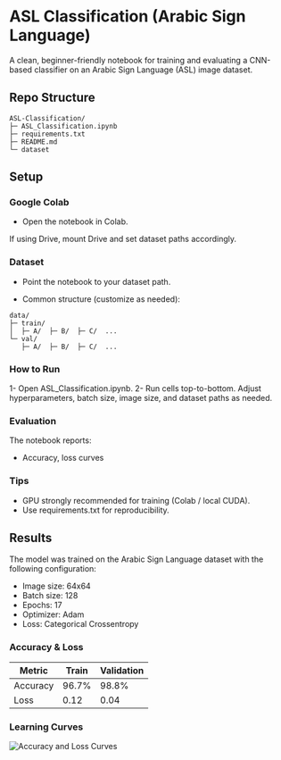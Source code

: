# ASL Classification (Arabic Sign Language) 

A clean, beginner-friendly notebook for training and evaluating a CNN-based classifier on an Arabic Sign Language (ASL) image dataset.

## Repo Structure
```
ASL-Classification/
├─ ASL_Classification.ipynb
├─ requirements.txt
├─ README.md
└─ dataset
```

## Setup

### Google Colab

- Open the notebook in Colab.

If using Drive, mount Drive and set dataset paths accordingly.

### Dataset

- Point the notebook to your dataset path.

- Common structure (customize as needed):
```
data/
├─ train/
│  ├─ A/  ├─ B/  ├─ C/  ...
└─ val/
   ├─ A/  ├─ B/  ├─ C/  ...
```

### How to Run

1- Open ASL_Classification.ipynb.
2- Run cells top-to-bottom. Adjust hyperparameters, batch size, image size, and dataset paths as needed.

### Evaluation

The notebook reports:

- Accuracy, loss curves

### Tips

- GPU strongly recommended for training (Colab / local CUDA).
- Use requirements.txt for reproducibility.

## Results

The model was trained on the Arabic Sign Language dataset with the following configuration:
- Image size: 64x64
- Batch size: 128
- Epochs: 17
- Optimizer: Adam
- Loss: Categorical Crossentropy

### Accuracy & Loss
| Metric        | Train | Validation |
|---------------|-------|------------|
| Accuracy      | 96.7% | 98.8%      |
| Loss          | 0.12  | 0.04       |

### Learning Curves
![Accuracy and Loss Curves](assets/accuracy_curve.png)

